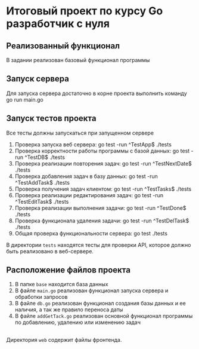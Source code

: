 # Итоговый проект по курсу Go разработчик с нуля
## Реализованный функционал
В задании реализован базовый функционал программы
## Запуск сервера
Для запуска сервера достаточно в корне проекта выполнить команду go run main.go
## Запуск тестов проекта
Все тесты должны запускаться при запущенном сервере
1. Проверка запуска веб сервера: go test -run ^TestApp$ ./tests
2. Проверка корректности работы программы с базой данных: go test -run ^TestDB$ ./tests
3. Проверка реализации повторения задач: go test -run ^TestNextDate$ ./tests
4. Проверка добавления задач в базу данных: go test -run ^TestAddTask$ ./tests
5. Проверка получения задач клиентом: go test -run ^TestTasks$ ./tests
6. Проверка реализации редактирования задач: go test -run ^TestEditTask$ ./tests
7. Проверка реализации выполнения задачи: go test -run ^TestDone$ ./tests
8. Проверка функционала удаления задачи: go test -run ^TestDelTask$ ./tests
9. Общая проверка функциональности сервера: go test ./tests

В директории `tests` находятся тесты для проверки API, которое должно быть реализовано в веб-сервере.

## Расположение файлов проекта

1. В папке `base` находится база данных
2. В файле `main.go` реализован функционал запуска сервера и обработки запросов
3. В файле `db.go` реализован функционал создания базы данных и ее наличия, а так же правило переноса даты
4. В файле `addGetTack.go` реализован основной функционал программы по добавлению, удалению или изменению задач 
##
Директория `web` содержит файлы фронтенда.